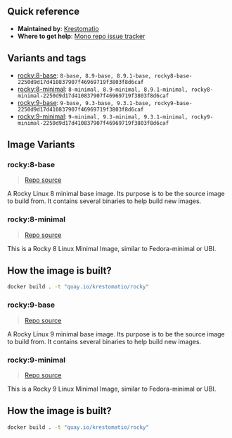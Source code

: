 ## Quick reference
- **Maintained by**:
[Krestomatio](https://krestomatio.com)
- **Where to get help**:
[Mono repo issue tracker](https://github.com/krestomatio/container_builder/issues)

## Variants and tags
- [rocky:8-base](#rocky8-base): `8-base, 8.9-base, 8.9.1-base, rocky8-base-2250d9d17d410837907f46969719f3803f8d6caf`
- [rocky:8-minimal](#rocky8-minimal): `8-minimal, 8.9-minimal, 8.9.1-minimal, rocky8-minimal-2250d9d17d410837907f46969719f3803f8d6caf`
- [rocky:9-base](#rocky9-base): `9-base, 9.3-base, 9.3.1-base, rocky9-base-2250d9d17d410837907f46969719f3803f8d6caf`
- [rocky:9-minimal](#rocky9-minimal): `9-minimal, 9.3-minimal, 9.3.1-minimal, rocky9-minimal-2250d9d17d410837907f46969719f3803f8d6caf`


## Image Variants
### rocky:8-base
> [Repo source](https://github.com/krestomatio/container_builder/tree/master/rocky/rocky8-base)

A Rocky Linux 8 minimal base image. Its purpose is to be the source image to build from. It contains several binaries to help build new images.

### rocky:8-minimal
> [Repo source](https://github.com/krestomatio/container_builder/tree/master/rocky/rocky8-minimal)

This is a Rocky 8 Linux Minimal Image, similar to Fedora-minimal or UBI.

## How the image is built?
```bash
docker build . -t "quay.io/krestomatio/rocky"
```

### rocky:9-base
> [Repo source](https://github.com/krestomatio/container_builder/tree/master/rocky/rocky9-base)

A Rocky Linux 9 minimal base image. Its purpose is to be the source image to build from. It contains several binaries to help build new images.

### rocky:9-minimal
> [Repo source](https://github.com/krestomatio/container_builder/tree/master/rocky/rocky9-minimal)

This is a Rocky 9 Linux Minimal Image, similar to Fedora-minimal or UBI.

## How the image is built?
```bash
docker build . -t "quay.io/krestomatio/rocky"
```

